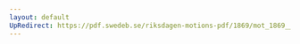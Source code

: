 ```yaml
---
layout: default
UpRedirect: https://pdf.swedeb.se/riksdagen-motions-pdf/1869/mot_1869__ak__00052.pdf
---
```

